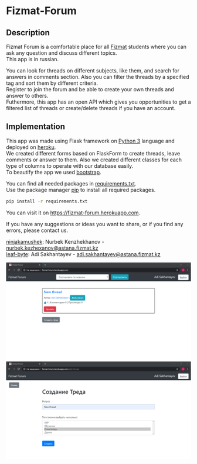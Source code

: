 # Fizmat-Forum

## Description
Fizmat Forum is a comfortable place for all [Fizmat](https://fizmat.kz) students where you can ask any question and discuss different topics.  
This app is in russian.

You can look for threads on different subjects, like them, and search for answers in comments section.
Also you can filter the threads by a specified tag and sort them by different criteria.  
Register to join the forum and be able to create your own threads and answer to others.  
Futhermore, this app has an open API which gives you opportunities to get a filtered list of threads or create/delete threads if you have an account.

## Implementation
This app was made using Flask framework on [Python 3](https://python.org) language and deployed on [heroku](https://heroku.com).  
We created different forms based on FlaskForm to create threads, leave comments or answer to them. Also we created different classes for each type of columns to operate with our database easily.  
To beautify the app we used [bootstrap](https://getbootstrap.com).

You can find all needed packages in [requirements.txt](https://github.com/ninjakamushek/Fizmat-Forum/blob/master/requirements.txt).  
Use the package manager [pip](https://pip.pypa.io/en/stable/) to install all required packages.
```bash
pip install -r requirements.txt
```

You can visit it on https://fizmat-forum.herokuapp.com.

If you have any suggestions or ideas you want to share, or if you find any errors, please contact us.  
  
[ninjakamushek](https://github.com/ninjakamushek): Nurbek Kenzhekhanov - nurbek.kezhexanov@astana.fizmat.kz  
[leaf-byte](https://github.com/leaf-byte): Adi Sakhantayev - adi.sakhantayev@astana.fizmat.kz

![](https://github.com/ninjakamushek/Fizmat-Forum/blob/master/static/img/screen1.png)
![](https://github.com/ninjakamushek/Fizmat-Forum/blob/master/static/img/screen2.png)

